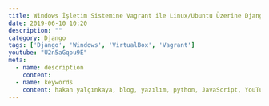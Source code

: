 ```yaml
---
title: Windows İşletim Sistemine Vagrant ile Linux/Ubuntu Üzerine Django Kurulumu Nasıl Yapılır?
date: 2019-06-10 10:20
description: ""
category: Django
tags: ['Django', 'Windows', 'VirtualBox', 'Vagrant']
youtube: "U2n5aGqou9E"
meta:
  - name: description
    content: 
  - name: keywords
    content: hakan yalçınkaya, blog, yazılım, python, JavaScript, YouTube, vue, vuepress, jamstack, staticgen, github, github pages, linux, file manager, mac os, django, vagrant, virtualbox
---
```

<Title/>

Eğer Django Framework kullanıyorsan, ister Windows'ta çalışın istersen de macOS'ta çalışın günün sonunda projeniz Linux ortamında kurulacak ve çalıştırılacaktır. Bu yüzden Linux ile bilginin olması ve tüm ortamının Linux'te olması kodların yayına alındığında sana avantaj sağlayacaktır. 

Windows kullananlar ayrıca bazen performans sorunları yaşadıklarını da iletiyor. Bu sorun yine Windows işletim sisteminin uyumsuzluğundan kaynaklanıyor. Peki biz Windows'ta çalışırken Linux'te projemizi nasıl aynı anda ayaklandırıp çalıştırabileceğiz? Sorunun yanıtı [Vagrant](https://www.vagrantup.com/)..

## Başlamadan Önce
### Vagrant'a Neden İhtiyacımız Var?
Eğer Windows işletim sisteminde Vagrant yüklü değilse ve Linux işletim sistemine ait bir dağıtımı sanal olarak kurmak istersen VirtualBox ile kurabilirsin. Ama kurulumu yaptıktan sonra dosyaların senkron edilmesi ve ortamın kurulması çok vaktini alabilir. 

Eğer Vagrant ile çalışacak olursan Vagrant bilgisayarının sanki uzantısıymış gibi Linux'i çalıştırır, proje dosyalarını entegre eder ve daha az komut kullanarak sistemini oluşturabilir/yönetebilirsin.

Özellikle Laravel Framework'ünün Vagrant'ı kullanmasıyla birlikte Vagrant çok popüler olmuştur. [Laravel Homestead](https://laravel.com/docs/5.8/homestead) sayfasından bakacak olursan Laravel senin hızlıca sistemini kurabilmen ve Framework'ü ayağa kaldırman için gerekli altyapıyı yapmış ve dökümanının içine de eklemiş.. Neden Django böyle yapmamış diye soracak olursan inan bende bilmiyorum ama beraber bu sorunu çözeceğiz ;)


### Gerekli Ortamın Kurulumu:
Yazının devamına devam etmeden önce minimumda 4 uygulamayı kurmuş olman gerekiyor. Bunlar:
1. [Visual Studio Code](https://code.visualstudio.com/) veya sevdiğin başka bir editör
2. [Git-SCM](https://git-scm.com/). Özellikle Git BASH'i kullanmak için Git'in kurulu olması bizim için önemli.
3. [VirtualBox](https://www.virtualbox.org/wiki/Downloads). Vagrant'ın çalışması için sanallaştırma altyapısı gerekmektedir. VirtualBox dışında başka sanallaştırma uygulamalarına da destek veriyor Vagrant ama VirtualBox ücretsiz ve kullanımı kolay olduğu için tercih ediyorum.
4. [Vagrant](https://www.vagrantup.com/downloads.html). Sonunda Vagrant'ı kurabilirsin :) 

> Kurulumları tamamladıysan şimdi Vagrant üzerine Ubuntu Server yüklemeye ve ortamımızı hazırlamaya başlayabiliriz.

## Django Projemizin Vagrant ile Hazırlanması
Aslında işlem adımlarına bakacak olursak işlemler çok kolay ama ilk başta zorlanabiliriz..
1. Proje klasörünü oluştur ve Git Bash ile içine gir
2. **Vagrantfile** oluştur ve düzenle
3. **vagrant up** ile işletim sistemini aç
4. **pip**'i güncelle
5. **virtualenv** kur
6. **virtualenv**'yi aktif et
7. **django** kur
8. **django** projesi oluştur
9. **django** projesini çalıştır :)

Şimdi bu adımları yapmaya başlayalım..

### 1. Proje Klasörünü Oluşturmak
Git Bash'i açtıktan sonra açtığımız siyah ekranda(terminal) aşağıdaki komutları yazabiliriz. 

> Not: # ile yazdığım yerler kullandığımız komutların açıklamalarıdır..

```bash
# kullanıcımızın home klasörüne girmek için: 
cd ~
# tilda(~) işareti türkçe klavyelerde genellikle alt-gr ile birlikte ü tuşuna basarak çıkartılır.

pwd
# /c/Users/hy gibi bir klasör bilgisi alabilirsiniz.
# pwd olduğumuz klasörün neresi olduğunu ekrana yazdırır.. 
# nerede olduğunu bilmek önemldir ;)

mkdir Sites
# Sites adlı bir klasör oluşturduk. Birkez oluşturduğun klasörü tekrar oluşturmamaya çalış ;)

cd Sites
# Sites klasörüne girdik.

mkdir hy_blog
# hy_blog adlı bir klasörü terminalden oluşturduk. 
# Bunu normalde gidip Windows Explorer içinden de yapabilirdin 
# ama madem Linux dünyasına giriş yapmaya çalışıyoruz o zaman komutları elle yazalım..

cd hy_blog
# hy_blog klasörüne giriş yaptık.

pwd
# eğer pwd yazarsan bulunduğun path bilgisinin 
# /c/Users/kullaniciadin/Sites/hy_blog gibi olduğunu görebilirsin. 
# Eğer değilse o zaman adımlara dikkat..
```

Harika.. artık ~/Sites/hy_blog klasörümüz oluştu ve proje klasörümüzün içindeyiz..

### 2. Vagrantfile oluşturmak ve Vagrant ile İlgili İlk Hazırlıklar
Vagrant, kendi içinde bulundurduğu imajlara Box demektedir. Oluşturulan Box'lar Ubuntu gibi firmalar tarafından oluşturulduğu gibi aynı zamanda kişiler tarafından oluşturulabilir ve çalışmaya hazır ortamlar sunulmuş olabilir. Örneğin Laravel Framework'ü hazır bir box bulundurur ve projeni hemen aktive edebilirsin. Biz ise tüm işi elle yapacağız.. 
Tüm Box'ları incelemek için:
https://app.vagrantup.com/boxes/search

Biz terminaldeyken hemen işlemlere devam edelim. En son Git Bash açıktı ve kendi proje klasörümüzdeydik.. [Ubuntu 18.04 LTS](https://app.vagrantup.com/ubuntu/boxes/bionic64) sürümünü initial etmek için:

```bash
vagrant init ubuntu/bionic64

# yukarıdaki komutu çalıştırman yeterli..

ls
# Eğer herşey yolundaysa ls dosyaları listeler
# Vagrantfile dosyasını görmüş olman gerekir. 
```

Git Bash ile Vagrantfile'ı oluşturduysak bu dosyayı güncelleyerek biz de bir satır ekleyeceğiz. Vagrantfile dosyasını herhangi bir editörde açarak aşağıdaki satırı bulup altına yeni bir satır eklemeni istiyorum. Vagrantfile içinde 80 portunu 8000 portuna yönlendir gibi bir ayar var. Biz ise kendi bilgisayarımızdaki 8000 portunu Vagrant içindeki 8000 portuna bağlayacak konfigürasyonu yazacağız..

```bash
# config.vm.network "forwarded_port", guest: 80, host: 8080

# yukarıdaki satırda guest yani Vagrant ile çalışan işletim sisteminin 80 portunu bizim işletim sistemimizde 8080 portuna yönlendireceğini söylüyor..
# biz ise 8000 portunun 8000 portuna yönlendireceğiz Django için

# yukarıdaki satırdan # işaretini kaldırdıktan sonra rakamları 8000 olarak düzelt..

config.vm.network "forwarded_port", guest: 8000, host: 8000
# kaydetmeyi unutma ;)
```

Harika.. Vagrantfile dosyamız güncellendiğine göre artık sistemimizi açmaya hazırız.

### 3. vagrant up ile Sistemin Çalıştırılması/Sunucunun Açılması

```bash
# proje klasörümüzde Git Bash içerisinde:

vagrant up
# Vagrantfile ile birlikte proje klasörümüz hazırlanarak Ubuntu 18 içerisinde çalışmaya başlayacak.

vagrant ssh 
# vagrant ssh ile sunucumuza ulaşıp artık pip güncelleme ve
# diğer işlemlere geçebiliriz.

# eğer ssh ile giriş yaptıysak artık Linux/Ubuntu işletim sisteminin içinde olduğumuzu görebiliriz.
# vagrant@ubuntu-bionic:~$
# yukarıda yazanlara bakacak olursak
# kullanici@servername:klasor(~)user($)
# $ -> superuser olmayan kullanıcı, # ise superuser
# tilda (~) kullanıcının home klasöründe olduğumuzu belirtir
```

### 4. PIP - Python Paket Yükleyicisinin Yüklenmesi ve Güncellenmesi

Ubuntu 18 içerisinde python3 kurulu olarak gelmektedir. Biz ise pip paket yükleyicisini ilk önce kurup daha sonra sürümünü güncelleyeceğiz.

```bash

# vagrant@ubuntu-bionic:~$ içerisinde
sudo apt update
# sudo(superuser do) paket dosyalarını güncelle..

sudo apt install python3-pip
# python3 için pip paket yükleyicisini yükle
# yüklemek istiyormusunuz yazısı geldiğinde Y yazıp enter tuşuna basman lazım.

pip3 --version
# pip3 ün versiyonunu kontrol ettik.

pip3 install --upgrade pip
# pip sürümünü güncelledik.
# şimdi sunucumuzu kapatıp tekrar açacağız

exit
# ssh bağlantısını kapattık ve proje klasörümüze geri geldik

vagrant halt
# vagrant sunucumuzu kapatır

vagrant up
# vagrant sunucumuzu açar

# veya vagrant reload ile bu işlemi yapabilirdin ;)

# sunucu açıldıktan sonra tekrar:
vagrant ssh
# vagrant ssh ile sunucumuza tekrar bağlantık
```

### 5. virtualenv Kurulumu
**virtualenv** python projelerinde sanal ortam oluşturmak için çok önemlidir. Eğer projelerimizi python sanal ortamına taşımazsak birçok karmaşa ile karşılaşabiliriz. İstemediğimiz versiyon güncellemeleri ve paket uyumsuzlukları gibi birçok durum olabilir.

Virtualenv kurulumu için Git Bash içerisinde sunucumuza ssh ile bağlandıktan sonra:

```bash
pip3 install virtualenv --user
# virtualenv kur

virtualenv --version
# virtualenv versiyonunu kontrol et.
```

### 6. virtualenv ile Python Sanal Ortamının Oluşturulması ve Aktif Edilmesi

Sanal sunucu kurmuştuk, niye sanal ortam kuruyoruz tekrar? Biliyorum :) bu soru hemen aklına gelmiştir. VirtualBox bilgisayarımız içerisinde sanal olarak başka işletim sistemleri kurmak için kullandığımız altyapı. Çoğu yazılım dili ise kendi paketlerini kurmak için paket yöneticisine ihtiyaç duyar. Python'daki paket yöneticisi **PIP**. PIP ile işletim sistemi bazlı veya Python Sanal Ortamı bazında da tekrar tekrar aynı paketin farklı versiyonlarını kurabiliriz. Neden farklı versiyonlara ihtiyacım olsun ki? diye soracak olursan yaptığın projenin stabil çalışması için versiyon kontrolü ve izolasyon çok önemlidir. Her proje kendi ortamında durduğunda daha verimli çalışabiliriz. Virtualenv bize bu ortamı hazırlamak için gerekli altyapıyı sunuyor diye yanıt verebilirim.

#### Virtualenv ile Python Sanal Ortamının Hazırlanması
```bash
virtualenv -p python3 ~/env
# kullanıcının home klasörü altında env klasörünün içine python3 ile python ortamını hazırla..
# not: bu işlemi her proje için bir kez yapacaksın. 
# Ortam oluşturulduktan sonra tekrar tekrar oluşturmaya ihtiyacın yok..
```

#### Virtualenv'nin aktif edilmesi
Virtualenv ile ortamı hazırladın ama aktif etmen gerekiyor..

```bash
source ~/env/bin/activate
# env içindeki yapıyı aktive et..

# eğer herşey yolundaysa
# (env) vagrant@ubuntu-bionic:~$ solda env yazısını göreceğiz.
```
Eğer env yazısını terminal ekranında görüyorsan artık pip ile sanal ortama paketlerimizi yükleyebiliriz.


### 7. Django Kur
Git Bash içerisinde sunucuya halen bağlıyız ve artık pip ile env içerisine django kurabiliriz.

```bash
pip install django
# pip ile django paketi env içerisine eklenir

pip freeze
# yüklü olan paket listesini gösterir
```


### 8. Django Projesi Oluştur
Django paketi Env içerisine yüklendi, şimdi django-admin ile projemizi oluşturabiliriz.. Ama doğru klasörde olduğumuza emin olmamız gerekiyor. Vagrant ilk ayarlarında projemizi /vagrant klasörüne senkronize ediyor.

```bash
# 1. Proje klasörüne gel..
cd /vagrant
# proje klasörümüze geldik
pwd
# pwd ile /vagrant klasöründe olduğumuzu doğruladık


# 2. Django Projesi oluştur
django-admin startproject hy_blog
# hy_blog isimli django projesini oluştur.. bu ismi değiştirebilirsin ;)

# 3. Django proje klasörünün sonuna _dj ekle
# bu adımı yapmak zorunda değilsin
# amacım django projesinin olduğu klasörü 
# daha rahat ayırt edebilmek..
mv /vagrant/hy_blog /vagrant/hy_blog_dj

ls
# dosyaları listele
```

### 9. Django Projesini Çalıştır :)

Projemiz oluştuğuna göre artık **manage.py** dosyasının olduğu klasöre gidip projemizi çalıştırabiliriz..

```bash
cd hy_blog_dj 
# veya isim değiştirmediysen
cd hy_blog # dikkat ! proje klasörünün içinde bu isimli bir klasör daha var.. 
# bu yüzden iki kez klasöre girme, her adımda ls komutuyla dosyaları listele..

python manage.py runserver 0:8000
# django projemizi 8000 portuyla çalıştırdık.

```

Harika.. herşey buraya kadar :) vagrant ile birlikte Ubuntu içerisinde projemizi kurduk ve çalıştırdık. Güzel projeler oluşturup GitHub'a ekle ve arada mesaj atmayı unutma. 

Başarılar dilerim ;)